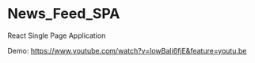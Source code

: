 # News_Feed_SPA
React Single Page Application


Demo: https://www.youtube.com/watch?v=IowBaIi6fjE&feature=youtu.be
